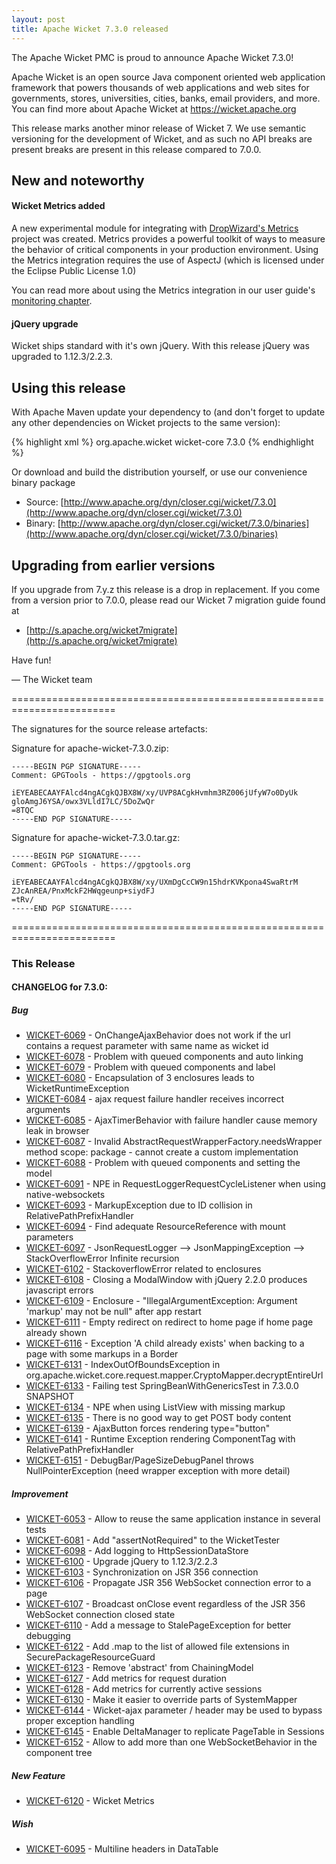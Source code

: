```yaml
---
layout: post
title: Apache Wicket 7.3.0 released
---
```

The Apache Wicket PMC is proud to announce Apache Wicket 7.3.0!

Apache Wicket is an open source Java component oriented web application
framework that powers thousands of web applications and web sites for
governments, stores, universities, cities, banks, email providers, and
more. You can find more about Apache Wicket at https://wicket.apache.org

This release marks another minor release of Wicket 7. We
use semantic versioning for the development of Wicket, and as such no
API breaks are present breaks are present in this release compared to
7.0.0.

New and noteworthy
------------------

#### Wicket Metrics added

A new experimental module for integrating with [DropWizard's Metrics](http://metrics.dropwizard.io/) project was created. 
Metrics provides a powerful toolkit of ways to measure the behavior of critical components in your production environment. 
Using the Metrics integration requires the use of AspectJ (which is licensed under the Eclipse Public License 1.0)

You can read more about using the Metrics integration in our user guide's [monitoring chapter](https://ci.apache.org/projects/wicket/guide/7.x/guide/single.html#monitoring).

#### jQuery upgrade

Wicket ships standard with it's own jQuery. With this release jQuery was upgraded to 1.12.3/2.2.3.

<!--more-->

Using this release
------------------

With Apache Maven update your dependency to (and don't forget to
update any other dependencies on Wicket projects to the same version):

{% highlight xml %}
<dependency>
    <groupId>org.apache.wicket</groupId>
    <artifactId>wicket-core</artifactId>
    <version>7.3.0</version>
</dependency>
{% endhighlight %}

Or download and build the distribution yourself, or use our
convenience binary package

 * Source: [http://www.apache.org/dyn/closer.cgi/wicket/7.3.0](http://www.apache.org/dyn/closer.cgi/wicket/7.3.0)
 * Binary: [http://www.apache.org/dyn/closer.cgi/wicket/7.3.0/binaries](http://www.apache.org/dyn/closer.cgi/wicket/7.3.0/binaries)

Upgrading from earlier versions
-------------------------------

If you upgrade from 7.y.z this release is a drop in replacement. If
you come from a version prior to 7.0.0, please read our Wicket 7
migration guide found at

 * [http://s.apache.org/wicket7migrate](http://s.apache.org/wicket7migrate)

Have fun!

— The Wicket team


========================================================================

The signatures for the source release artefacts:


Signature for apache-wicket-7.3.0.zip:

    -----BEGIN PGP SIGNATURE-----
    Comment: GPGTools - https://gpgtools.org
    
    iEYEABECAAYFAlcd4ngACgkQJBX8W/xy/UVP8ACgkHvmhm3RZ006jUfyW7o0DyUk
    gloAmgJ6YSA/owx3VLldI7LC/5DoZwQr
    =8TQC
    -----END PGP SIGNATURE-----

Signature for apache-wicket-7.3.0.tar.gz:

    -----BEGIN PGP SIGNATURE-----
    Comment: GPGTools - https://gpgtools.org
    
    iEYEABECAAYFAlcd4ngACgkQJBX8W/xy/UXmDgCcCW9n15hdrKVKpona4SwaRtrM
    ZJcAnREA/PnxMckF2HWqgeunp+siydFJ
    =tRv/
    -----END PGP SIGNATURE-----

========================================================================

### This Release

#### CHANGELOG for 7.3.0:
    
##### Bug

* [WICKET-6069](https://issues.apache.org/jira/browse/WICKET-6069) - OnChangeAjaxBehavior does not work if the url contains a request parameter with same name as wicket id
* [WICKET-6078](https://issues.apache.org/jira/browse/WICKET-6078) - Problem with queued components and auto linking
* [WICKET-6079](https://issues.apache.org/jira/browse/WICKET-6079) - Problem with queued components and label
* [WICKET-6080](https://issues.apache.org/jira/browse/WICKET-6080) - Encapsulation of 3 enclosures leads to WicketRuntimeException
* [WICKET-6084](https://issues.apache.org/jira/browse/WICKET-6084) - ajax request failure handler receives incorrect arguments
* [WICKET-6085](https://issues.apache.org/jira/browse/WICKET-6085) - AjaxTimerBehavior with failure handler cause memory leak in browser
* [WICKET-6087](https://issues.apache.org/jira/browse/WICKET-6087) - Invalid AbstractRequestWrapperFactory.needsWrapper method scope: package - cannot create a custom implementation
* [WICKET-6088](https://issues.apache.org/jira/browse/WICKET-6088) - Problem with queued components and setting the model
* [WICKET-6091](https://issues.apache.org/jira/browse/WICKET-6091) - NPE in RequestLoggerRequestCycleListener when using native-websockets
* [WICKET-6093](https://issues.apache.org/jira/browse/WICKET-6093) - MarkupException due to ID collision in RelativePathPrefixHandler
* [WICKET-6094](https://issues.apache.org/jira/browse/WICKET-6094) - Find adequate ResourceReference with mount parameters
* [WICKET-6097](https://issues.apache.org/jira/browse/WICKET-6097) - JsonRequestLogger --> JsonMappingException --> StackOverflowError Infinite recursion
* [WICKET-6102](https://issues.apache.org/jira/browse/WICKET-6102) - StackoverflowError related to enclosures
* [WICKET-6108](https://issues.apache.org/jira/browse/WICKET-6108) - Closing a ModalWindow with jQuery 2.2.0 produces javascript errors
* [WICKET-6109](https://issues.apache.org/jira/browse/WICKET-6109) - Enclosure - "IllegalArgumentException: Argument 'markup' may not be null" after app restart
* [WICKET-6111](https://issues.apache.org/jira/browse/WICKET-6111) - Empty redirect on redirect to home page if home page already shown
* [WICKET-6116](https://issues.apache.org/jira/browse/WICKET-6116) - Exception 'A child already exists' when backing to a page with some markups in a Border
* [WICKET-6131](https://issues.apache.org/jira/browse/WICKET-6131) - IndexOutOfBoundsException in org.apache.wicket.core.request.mapper.CryptoMapper.decryptEntireUrl
* [WICKET-6133](https://issues.apache.org/jira/browse/WICKET-6133) - Failing test SpringBeanWithGenericsTest in 7.3.0.0 SNAPSHOT
* [WICKET-6134](https://issues.apache.org/jira/browse/WICKET-6134) - NPE when using ListView with missing markup
* [WICKET-6135](https://issues.apache.org/jira/browse/WICKET-6135) - There is no good way to get POST body content
* [WICKET-6139](https://issues.apache.org/jira/browse/WICKET-6139) - AjaxButton forces rendering type="button" 
* [WICKET-6141](https://issues.apache.org/jira/browse/WICKET-6141) - Runtime Exception rendering ComponentTag with RelativePathPrefixHandler
* [WICKET-6151](https://issues.apache.org/jira/browse/WICKET-6151) - DebugBar/PageSizeDebugPanel throws NullPointerException (need wrapper exception with more detail)

##### Improvement

* [WICKET-6053](https://issues.apache.org/jira/browse/WICKET-6053) - Allow to reuse the same application instance in several tests
* [WICKET-6081](https://issues.apache.org/jira/browse/WICKET-6081) - Add "assertNotRequired" to the WicketTester
* [WICKET-6098](https://issues.apache.org/jira/browse/WICKET-6098) - Add logging to HttpSessionDataStore
* [WICKET-6100](https://issues.apache.org/jira/browse/WICKET-6100) - Upgrade jQuery to 1.12.3/2.2.3
* [WICKET-6103](https://issues.apache.org/jira/browse/WICKET-6103) - Synchronization on JSR 356 connection
* [WICKET-6106](https://issues.apache.org/jira/browse/WICKET-6106) - Propagate JSR 356 WebSocket connection error to a page 
* [WICKET-6107](https://issues.apache.org/jira/browse/WICKET-6107) - Broadcast onClose event regardless of the JSR 356 WebSocket connection closed state
* [WICKET-6110](https://issues.apache.org/jira/browse/WICKET-6110) - Add a message to StalePageException for better debugging
* [WICKET-6122](https://issues.apache.org/jira/browse/WICKET-6122) - Add .map to the list of allowed file extensions in SecurePackageResourceGuard
* [WICKET-6123](https://issues.apache.org/jira/browse/WICKET-6123) - Remove 'abstract' from ChainingModel
* [WICKET-6127](https://issues.apache.org/jira/browse/WICKET-6127) - Add metrics for request duration
* [WICKET-6128](https://issues.apache.org/jira/browse/WICKET-6128) - Add metrics for currently active sessions
* [WICKET-6130](https://issues.apache.org/jira/browse/WICKET-6130) - Make it easier to override parts of SystemMapper
* [WICKET-6144](https://issues.apache.org/jira/browse/WICKET-6144) - Wicket-ajax parameter / header may be used to bypass proper exception handling
* [WICKET-6145](https://issues.apache.org/jira/browse/WICKET-6145) - Enable DeltaManager to replicate PageTable in Sessions
* [WICKET-6152](https://issues.apache.org/jira/browse/WICKET-6152) - Allow to add more than one WebSocketBehavior in the component tree

##### New Feature

* [WICKET-6120](https://issues.apache.org/jira/browse/WICKET-6120) - Wicket Metrics

##### Wish

* [WICKET-6095](https://issues.apache.org/jira/browse/WICKET-6095) - Multiline headers in DataTable
